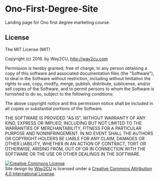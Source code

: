 # Ono-First-Degree-Site

Landing page for Ono first degree marketing course.

## License

The MIT License (MIT)

Copyright (c) 2016. by Way2CU, http://way2cu.com

Permission is hereby granted, free of charge, to any person obtaining a copy of this software and associated documentation files (the "Software"), to deal in the Software without restriction, including without limitation the rights to use, copy, modify, merge, publish, distribute, sublicense, and/or sell copies of the Software, and to permit persons to whom the Software is furnished to do so, subject to the following conditions:

The above copyright notice and this permission notice shall be included in all copies or substantial portions of the Software.

THE SOFTWARE IS PROVIDED "AS IS", WITHOUT WARRANTY OF ANY KIND, EXPRESS OR IMPLIED, INCLUDING BUT NOT LIMITED TO THE WARRANTIES OF MERCHANTABILITY, FITNESS FOR A PARTICULAR PURPOSE AND NONINFRINGEMENT. IN NO EVENT SHALL THE AUTHORS OR COPYRIGHT HOLDERS BE LIABLE FOR ANY CLAIM, DAMAGES OR OTHER LIABILITY, WHETHER IN AN ACTION OF CONTRACT, TORT OR OTHERWISE, ARISING FROM, OUT OF OR IN CONNECTION WITH THE SOFTWARE OR THE USE OR OTHER DEALINGS IN THE SOFTWARE.

<a rel="license" href="http://creativecommons.org/licenses/by/4.0/"><img alt="Creative Commons License" style="border-width:0" src="https://i.creativecommons.org/l/by/4.0/88x31.png" /></a><br /><span xmlns:dct="http://purl.org/dc/terms/" property="dct:title">Site design</span> by <a xmlns:cc="http://creativecommons.org/ns#" href="http://way2cu.com" property="cc:attributionName" rel="cc:attributionURL">Way2CU</a> is licensed under a <a rel="license" href="http://creativecommons.org/licenses/by/4.0/">Creative Commons Attribution 4.0 International License</a>.